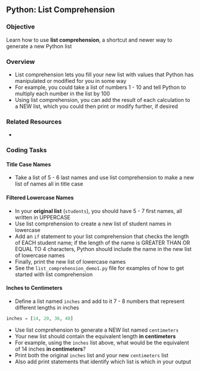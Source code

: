 ## Python: List Comprehension

### Objective

Learn how to use **list comprehension**, a shortcut and newer way to generate a new Python list

### Overview 
- List comprehension lets you fill your new list with values that Python has manipulated or modified for you in some way
- For example, you could take a list of numbers 1 - 10 and tell Python to multiply each number in the list by 100
- Using list comprehension, you can add the result of each calculation to a NEW list, which you could then print or modify further, if desired

### Related Resources

- 

### Coding Tasks

#### Title Case Names

- Take a list of 5 - 6 last names and use list comprehension to make a new list of names all in title case


#### Filtered Lowercase Names 

- In your **original list** (`students`), you should have 5 - 7 first names, all written in UPPERCASE
- Use list comprehension to create a new list of student names in lowercase
- Add an `if` statement to your list comprehension that checks the length of EACH student name; if the length of the name is GREATER THAN OR EQUAL TO 4 characters, Python should include the name in the new list of lowercase names
- Finally, print the new list of lowercase names
- See the `list_comprehension_demo1.py` file for examples of how to get started with list comprehension

#### Inches to Centimeters

- Define a list named `inches` and add to it 7 - 8 numbers that represent different lengths in inches
```python
inches = [14, 20, 36, 40]
```
- Use list comprehension to generate a NEW list named `centimeters`
- Your new list should contain the equivalent length **in centimeters**
- For example, using the `inches` list above, what would be the equivalent of 14 inches **in centimeters**?
- Print both the original `inches` list and your new `centimeters` list
- Also add print statements that identify which list is which in your output
